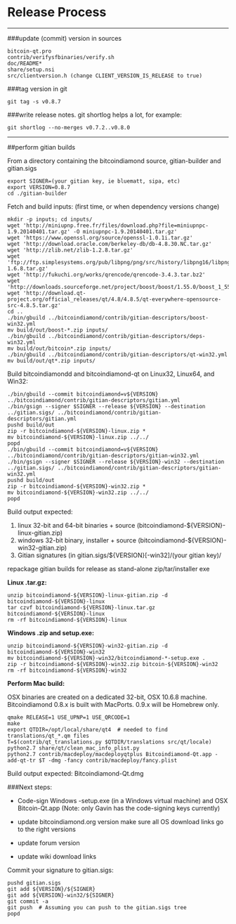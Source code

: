 Release Process
====================

* * *

###update (commit) version in sources


	bitcoin-qt.pro
	contrib/verifysfbinaries/verify.sh
	doc/README*
	share/setup.nsi
	src/clientversion.h (change CLIENT_VERSION_IS_RELEASE to true)

###tag version in git

	git tag -s v0.8.7

###write release notes. git shortlog helps a lot, for example:

	git shortlog --no-merges v0.7.2..v0.8.0

* * *

##perform gitian builds

 From a directory containing the bitcoindiamond source, gitian-builder and gitian.sigs
  
	export SIGNER=(your gitian key, ie bluematt, sipa, etc)
	export VERSION=0.8.7
	cd ./gitian-builder

 Fetch and build inputs: (first time, or when dependency versions change)

	mkdir -p inputs; cd inputs/
	wget 'http://miniupnp.free.fr/files/download.php?file=miniupnpc-1.9.20140401.tar.gz' -O miniupnpc-1.9.20140401.tar.gz'
	wget 'https://www.openssl.org/source/openssl-1.0.1i.tar.gz'
	wget 'http://download.oracle.com/berkeley-db/db-4.8.30.NC.tar.gz'
	wget 'http://zlib.net/zlib-1.2.8.tar.gz'
	wget 'ftp://ftp.simplesystems.org/pub/libpng/png/src/history/libpng16/libpng-1.6.8.tar.gz'
	wget 'http://fukuchi.org/works/qrencode/qrencode-3.4.3.tar.bz2'
	wget 'http://downloads.sourceforge.net/project/boost/boost/1.55.0/boost_1_55_0.tar.bz2'
	wget 'http://download.qt-project.org/official_releases/qt/4.8/4.8.5/qt-everywhere-opensource-src-4.8.5.tar.gz'
	cd ..
	./bin/gbuild ../bitcoindiamond/contrib/gitian-descriptors/boost-win32.yml
	mv build/out/boost-*.zip inputs/
	./bin/gbuild ../bitcoindiamond/contrib/gitian-descriptors/deps-win32.yml
	mv build/out/bitcoin*.zip inputs/
	./bin/gbuild ../bitcoindiamond/contrib/gitian-descriptors/qt-win32.yml
	mv build/out/qt*.zip inputs/

 Build bitcoindiamondd and bitcoindiamond-qt on Linux32, Linux64, and Win32:
  
	./bin/gbuild --commit bitcoindiamond=v${VERSION} ../bitcoindiamond/contrib/gitian-descriptors/gitian.yml
	./bin/gsign --signer $SIGNER --release ${VERSION} --destination ../gitian.sigs/ ../bitcoindiamond/contrib/gitian-descriptors/gitian.yml
	pushd build/out
	zip -r bitcoindiamond-${VERSION}-linux.zip *
	mv bitcoindiamond-${VERSION}-linux.zip ../../
	popd
	./bin/gbuild --commit bitcoindiamond=v${VERSION} ../bitcoindiamond/contrib/gitian-descriptors/gitian-win32.yml
	./bin/gsign --signer $SIGNER --release ${VERSION}-win32 --destination ../gitian.sigs/ ../bitcoindiamond/contrib/gitian-descriptors/gitian-win32.yml
	pushd build/out
	zip -r bitcoindiamond-${VERSION}-win32.zip *
	mv bitcoindiamond-${VERSION}-win32.zip ../../
	popd

  Build output expected:

  1. linux 32-bit and 64-bit binaries + source (bitcoindiamond-${VERSION}-linux-gitian.zip)
  2. windows 32-bit binary, installer + source (bitcoindiamond-${VERSION}-win32-gitian.zip)
  3. Gitian signatures (in gitian.sigs/${VERSION}[-win32]/(your gitian key)/

repackage gitian builds for release as stand-alone zip/tar/installer exe

**Linux .tar.gz:**

	unzip bitcoindiamond-${VERSION}-linux-gitian.zip -d bitcoindiamond-${VERSION}-linux
	tar czvf bitcoindiamond-${VERSION}-linux.tar.gz bitcoindiamond-${VERSION}-linux
	rm -rf bitcoindiamond-${VERSION}-linux

**Windows .zip and setup.exe:**

	unzip bitcoindiamond-${VERSION}-win32-gitian.zip -d bitcoindiamond-${VERSION}-win32
	mv bitcoindiamond-${VERSION}-win32/bitcoindiamond-*-setup.exe .
	zip -r bitcoindiamond-${VERSION}-win32.zip bitcoin-${VERSION}-win32
	rm -rf bitcoindiamond-${VERSION}-win32

**Perform Mac build:**

  OSX binaries are created on a dedicated 32-bit, OSX 10.6.8 machine.
  Bitcoindiamond 0.8.x is built with MacPorts.  0.9.x will be Homebrew only.

	qmake RELEASE=1 USE_UPNP=1 USE_QRCODE=1
	make
	export QTDIR=/opt/local/share/qt4  # needed to find translations/qt_*.qm files
	T=$(contrib/qt_translations.py $QTDIR/translations src/qt/locale)
	python2.7 share/qt/clean_mac_info_plist.py
	python2.7 contrib/macdeploy/macdeployqtplus Bitcoindiamond-Qt.app -add-qt-tr $T -dmg -fancy contrib/macdeploy/fancy.plist

 Build output expected: Bitcoindiamond-Qt.dmg

###Next steps:

* Code-sign Windows -setup.exe (in a Windows virtual machine) and
  OSX Bitcoin-Qt.app (Note: only Gavin has the code-signing keys currently)

* update bitcoindiamond.org version
  make sure all OS download links go to the right versions

* update forum version

* update wiki download links

Commit your signature to gitian.sigs:

	pushd gitian.sigs
	git add ${VERSION}/${SIGNER}
	git add ${VERSION}-win32/${SIGNER}
	git commit -a
	git push  # Assuming you can push to the gitian.sigs tree
	popd

